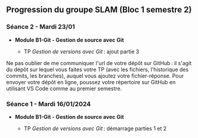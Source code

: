 ## Progression du groupe SLAM (Bloc 1 semestre 2)

### Séance 2 - Mardi 23/01

- **Module B1-Git - Gestion de source avec Git**

  - TP *Gestion de versions avec Git* : ajout partie 3

Ne pas oublier de me communiquer l'url de votre dépôt sur GitHub : il s'agit du dépôt sur lequel vous faites votre TP (avec les fichiers, l'historique des commits, les branches), auquel vous ajoutez votre fichier-réponse. Pour envoyer votre dépôt en ligne, poussez votre répertoire sur GitHub en utilisant VS Code comme au premier semestre.

### Séance 1 - Mardi 16/01/2024

- **Module B1-Git - Gestion de source avec Git**

  - TP *Gestion de versions avec Git* : démarrage parties 1 et 2
